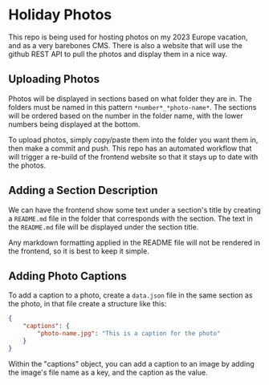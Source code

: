 # Holiday Photos

This repo is being used for hosting photos on my 2023 Europe vacation, and as a very barebones CMS. There is also a website that will use the github REST API to pull the photos and display them in a nice way.

## Uploading Photos

Photos will be displayed in sections based on what folder they are in. The folders must be named in this pattern `*number*_*photo-name*`. The sections will be ordered based on the number in the folder name, with the lower numbers being displayed at the bottom.

To upload photos, simply copy/paste them into the folder you want them in, then make a commit and push. This repo has an automated workflow that will trigger a re-build of the frontend website so that it stays up to date with the photos.

## Adding a Section Description

We can have the frontend show some text under a section's title by creating a `README.md` file in the folder that corresponds with the section. The text in the `README.md` file will be displayed under the section title.

Any markdown formatting applied in the README file will not be rendered in the frontend, so it is best to keep it simple.

## Adding Photo Captions

To add a caption to a photo, create a `data.json` file in the same section as the photo, in that file create a structure like this:

```json
{
	"captions": {
		"photo-name.jpg": "This is a caption for the photo"
	}
}
```

Within the "captions" object, you can add a caption to an image by adding the image's file name as a key, and the caption as the value.
